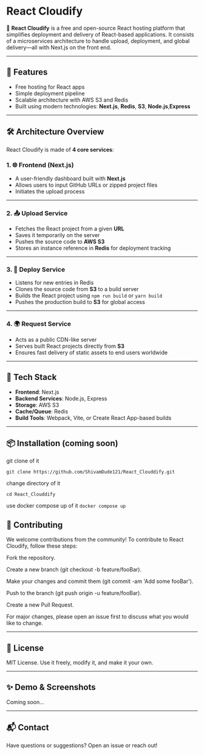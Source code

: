 # React Cloudify

🚀 **React Cloudify** is a free and open-source React hosting platform that simplifies deployment and delivery of React-based applications. It consists of a microservices architecture to handle upload, deployment, and global delivery—all with Next.js on the front end.

---

## 🧩 Features

- Free hosting for React apps
- Simple deployment pipeline
- Scalable architecture with AWS S3 and Redis
- Built using modern technologies: **Next.js**, **Redis**, **S3**, **Node.js**,**Express**

---

## 🛠️ Architecture Overview

React Cloudify is made of **4 core services**:

### 1. 🌐 Frontend (Next.js)

- A user-friendly dashboard built with **Next.js**
- Allows users to input GitHub URLs or zipped project files
- Initiates the upload process

---

### 2. 📤 Upload Service

- Fetches the React project from a given **URL**
- Saves it temporarily on the server
- Pushes the source code to **AWS S3**
- Stores an instance reference in **Redis** for deployment tracking

---

### 3. 🚀 Deploy Service

- Listens for new entries in Redis
- Clones the source code from **S3** to a build server
- Builds the React project using `npm run build` or `yarn build`
- Pushes the production build to **S3** for global access

---

### 4. 🌍 Request Service

- Acts as a public CDN-like server
- Serves built React projects directly from **S3**
- Ensures fast delivery of static assets to end users worldwide

---

## 🧪 Tech Stack

- **Frontend**: Next.js
- **Backend Services**: Node.js, Express
- **Storage**: AWS S3
- **Cache/Queue**: Redis
- **Build Tools**: Webpack, Vite, or Create React App-based builds

---

## 📦 Installation (coming soon)

git clone of it 

 ``` git clone https://github.com/ShivamDude121/React_Clouddify.git ```

 change directory of it
 
 ``` cd React_Clouddify ```

 use docker compose up of it
 ``` docker compose up ```

## 🤝 Contributing

We welcome contributions from the community! To contribute to React Cloudify, follow these steps:

Fork the repository.

Create a new branch (git checkout -b feature/fooBar).

Make your changes and commit them (git commit -am 'Add some fooBar').

Push to the branch (git push origin -u feature/fooBar).

Create a new Pull Request.

For major changes, please open an issue first to discuss what you would like to change.

---

## 📄 License

MIT License. Use it freely, modify it, and make it your own.

---

## ✨ Demo & Screenshots

Coming soon...

---

## 📬 Contact

Have questions or suggestions? Open an issue or reach out!
